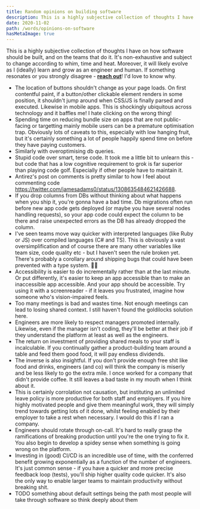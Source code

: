 ```yaml
---
title: Random opinions on building software
description: This is a highly subjective collection of thoughts I have on how software should be built, and on the teams that do it. It's non-exhaustive and subject to change according to whim, time and heat.
date: 2020-11-02
path: /words/opinions-on-software
hasMetaImage: true
---
```


This is a highly subjective collection of thoughts I have on how software should be built, and on the teams that do it. It's non-exhaustive and subject to change according to whim, time and heat. Moreover, it will likely evolve as I (ideally) learn and grow as an engineer and human. If something resonates or you strongly disagree - [**reach out**](https://twitter.com/@jamesadams0)! I'd love to know why.

- The location of buttons shouldn't change as your page loads. On first contentful paint, if a button/other clickable element renders in some position, it shouldn't jump around when CSS/JS is finally parsed and executed. Likewise in mobile apps. This is shockingly ubiquitous across technology and it baffles me! I hate clicking on the wrong thing!
- Spending time on reducing bundle size on apps that are not public-facing or targetting mainly mobile users can be a premature optimisation trap. Obviously lots of caveats to this, especially with low hanging fruit, but it's certainly something a lot of people happily spend time on before they have paying customers.
- Similarly with overoptimising db queries.
- Stupid code over smart, terse code. It took me a little bit to unlearn this - but code that has a low cognitive requirement to grok is far superior than playing code golf. Especially if other people have to maintain it.
- Antirez's post on comments is pretty similar to how I feel about commenting code https://twitter.com/jamesadams0/status/1308635484621426688.
- If you drop columns from DBs without thinking about what happens when you ship it, you're gonna have a bad time. Db migrations often run before new app code gets deployed (or maybe you have several nodes handling requests), so your app code could expect the column to be there and raise unexpected errors as the DB has already dropped the column.
- I've seen teams move way quicker with interpreted languages (like Ruby or JS) over compiled languages (C# and TS). This is obviously a vast oversimplification and of course there are many other variables like team size, code quality etc - but I haven't seen the rule broken yet. There's probably a corollary around shipping bugs that could have been prevented with a type system. 🤷‍♀️
- Accessibility is easier to do incrementally rather than at the last minute. Or put differently, it's easier to keep an app accessible than to make an inaccessible app accessible. And your app should be accessible. Try using it with a screenreader - if it leaves you frustrated, imagine how someone who's vision-impaired feels.
- Too many meetings is bad and wastes time. Not enough meetings can lead to losing shared context. I still haven't found the goldilocks solution here.
- Engineers are more likely to respect managers promoted internally. Likewise, even if the manager isn't coding, they'll be better at their job if they understand the platform at least as well as the engineers.
- The return on investment of providing shared meals to your staff is incalculable. If you continually gather a product-building team around a table and feed them good food, it will pay endless dividends.
- The inverse is also insightful. If you don't provide enough free shit like food and drinks, engineers (and co) will think the company is miserly and be less likely to go the extra mile. I once worked for a company that didn't provide coffee. It still leaves a bad taste in my mouth when I think about it.
- This is certainly corrolation not causation, but instituting an unlimited leave policy is more productive for both staff and employers. If you hire highly motivated people and give them meaningful work, they will simply trend towards getting lots of it done, whilst feeling enabled by their employer to take a rest when necessary. I would do this if I ran a company.
- Engineers should rotate through on-call. It's hard to really grasp the ramifications of breaking production until you're the one trying to fix it. You also begin to develop a spidey sense when something is going wrong on the platform.
- Investing in (good) CI/CD is an incredible use of time, with the conferred benefit growing exponentially as a function of the number of engineers. It's just common sense - if you have a quicker and more precise feedback loop (tests), you'll ship higher quality code quicker. It's also the only way to enable larger teams to maintain productivity without breaking shit.
- TODO something about default settings being the path most people will take through software so think deeply about them
